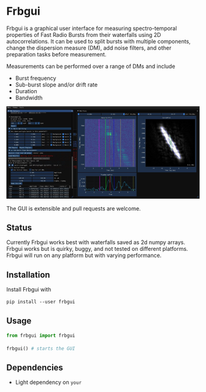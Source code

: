# Frbgui

Frbgui is a graphical user interface for measuring spectro-temporal properties of Fast Radio Bursts from their waterfalls using 2D autocorrelations. It can be used to split bursts with multiple components, change the dispersion measure (DM), add noise filters, and other preparation tasks before measurement. 

Measurements can be performed over a range of DMs and include

* Burst frequency
* Sub-burst slope and/or drift rate
* Duration
* Bandwidth

![Screenshot of Frbgui](imgs/screen1.JPG)

The GUI is extensible and pull requests are welcome.

## Status

Currently Frbgui works best with waterfalls saved as 2d numpy arrays. Frbgui works but is quirky, buggy, and not tested on different platforms. Frbgui will run on any platform but with varying performance. 

## Installation

Install Frbgui with 

```pip install --user frbgui```

## Usage

<!-- You can run the gui from the command line with the command `frbgui` and it will start in the current directory -->

```python
from frbgui import frbgui

frbgui() # starts the GUI
```

## Dependencies

* Light dependency on `your`
